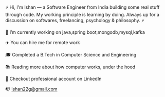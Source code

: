 ⚡  Hi, I'm Ishan — a Software Engineer from India building some real stuff through code. My working principle is learning by doing. Always up for a discussion on softwares, freelancing, psychology & philosophy. ⚡


🔭   I’m currently working on java,spring boot,mongodb,mysql,kafka


✈️    You can hire me for remote work


🎓   Completed a B.Tech in Computer Science and Engineering


📚   Reading more about how computer works, under the hood


🎉   Checkout professional account on LinkedIn


📭   ishan22g@gmail.com
